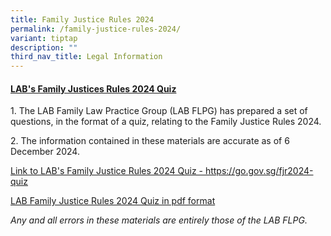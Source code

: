 ```yaml
---
title: Family Justice Rules 2024
permalink: /family-justice-rules-2024/
variant: tiptap
description: ""
third_nav_title: Legal Information
---
```

<h4><strong><u>LAB's Family Justices Rules 2024 Quiz</u></strong></h4>
<p>1. The LAB Family Law Practice Group (LAB FLPG) has prepared a set of
questions, in the format of a quiz, relating to the Family Justice Rules
2024.</p>
<p>2. The information contained in these materials are accurate as of 6 December
2024.</p>
<p><a href="https://go.gov.sg/fjr2024-quiz" rel="noopener nofollow" target="_blank">Link to LAB's Family Justice Rules 2024 Quiz - https://go.gov.sg/fjr2024-quiz</a>
</p>
<p><a href="/files/LAB_Family_Justice_Rules_2024_Quiz.pdf" rel="noopener nofollow" target="_blank">LAB Family Justice Rules 2024 Quiz in pdf format</a>
</p>
<p><em>Any and all errors in these materials are entirely those of the LAB FLPG.</em>
</p>